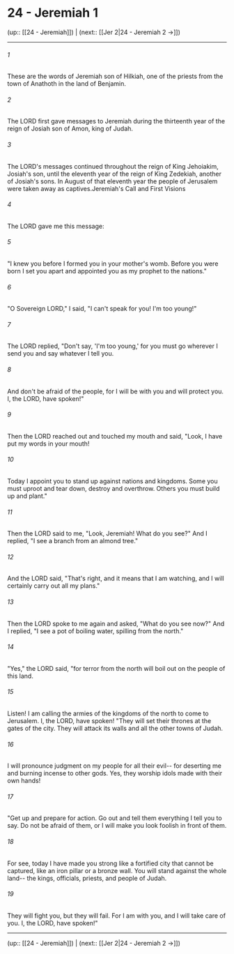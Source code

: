 # 24 - Jeremiah 1

(up:: [[24 - Jeremiah]]) | (next:: [[Jer 2|24 - Jeremiah 2 →]])

***


###### 1 
These are the words of Jeremiah son of Hilkiah, one of the priests from the town of Anathoth in the land of Benjamin. 

###### 2 
The LORD first gave messages to Jeremiah during the thirteenth year of the reign of Josiah son of Amon, king of Judah. 

###### 3 
The LORD's messages continued throughout the reign of King Jehoiakim, Josiah's son, until the eleventh year of the reign of King Zedekiah, another of Josiah's sons. In August of that eleventh year the people of Jerusalem were taken away as captives.Jeremiah's Call and First Visions 

###### 4 
The LORD gave me this message: 

###### 5 
"I knew you before I formed you in your mother's womb. Before you were born I set you apart and appointed you as my prophet to the nations." 

###### 6 
"O Sovereign LORD," I said, "I can't speak for you! I'm too young!" 

###### 7 
The LORD replied, "Don't say, 'I'm too young,' for you must go wherever I send you and say whatever I tell you. 

###### 8 
And don't be afraid of the people, for I will be with you and will protect you. I, the LORD, have spoken!" 

###### 9 
Then the LORD reached out and touched my mouth and said, "Look, I have put my words in your mouth! 

###### 10 
Today I appoint you to stand up against nations and kingdoms. Some you must uproot and tear down, destroy and overthrow. Others you must build up and plant." 

###### 11 
Then the LORD said to me, "Look, Jeremiah! What do you see?" And I replied, "I see a branch from an almond tree." 

###### 12 
And the LORD said, "That's right, and it means that I am watching, and I will certainly carry out all my plans." 

###### 13 
Then the LORD spoke to me again and asked, "What do you see now?" And I replied, "I see a pot of boiling water, spilling from the north." 

###### 14 
"Yes," the LORD said, "for terror from the north will boil out on the people of this land. 

###### 15 
Listen! I am calling the armies of the kingdoms of the north to come to Jerusalem. I, the LORD, have spoken! "They will set their thrones at the gates of the city. They will attack its walls and all the other towns of Judah. 

###### 16 
I will pronounce judgment on my people for all their evil-- for deserting me and burning incense to other gods. Yes, they worship idols made with their own hands! 

###### 17 
"Get up and prepare for action. Go out and tell them everything I tell you to say. Do not be afraid of them, or I will make you look foolish in front of them. 

###### 18 
For see, today I have made you strong like a fortified city that cannot be captured, like an iron pillar or a bronze wall. You will stand against the whole land-- the kings, officials, priests, and people of Judah. 

###### 19 
They will fight you, but they will fail. For I am with you, and I will take care of you. I, the LORD, have spoken!"

***

(up:: [[24 - Jeremiah]]) | (next:: [[Jer 2|24 - Jeremiah 2 →]])
